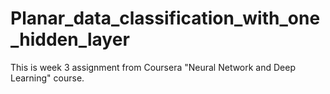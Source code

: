 # Planar_data_classification_with_one_hidden_layer

This is week 3 assignment from Coursera "Neural Network and Deep Learning" course.
